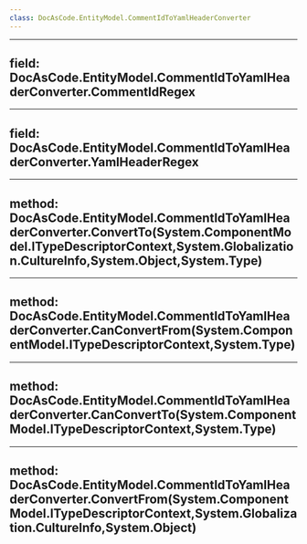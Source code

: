 ```yaml
---
class: DocAsCode.EntityModel.CommentIdToYamlHeaderConverter
---
```


---
field: DocAsCode.EntityModel.CommentIdToYamlHeaderConverter.CommentIdRegex
---

---
field: DocAsCode.EntityModel.CommentIdToYamlHeaderConverter.YamlHeaderRegex
---

---
method: DocAsCode.EntityModel.CommentIdToYamlHeaderConverter.ConvertTo(System.ComponentModel.ITypeDescriptorContext,System.Globalization.CultureInfo,System.Object,System.Type)
---

---
method: DocAsCode.EntityModel.CommentIdToYamlHeaderConverter.CanConvertFrom(System.ComponentModel.ITypeDescriptorContext,System.Type)
---

---
method: DocAsCode.EntityModel.CommentIdToYamlHeaderConverter.CanConvertTo(System.ComponentModel.ITypeDescriptorContext,System.Type)
---

---
method: DocAsCode.EntityModel.CommentIdToYamlHeaderConverter.ConvertFrom(System.ComponentModel.ITypeDescriptorContext,System.Globalization.CultureInfo,System.Object)
---

